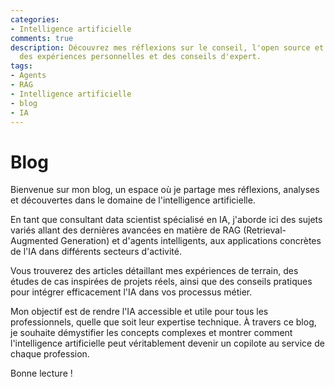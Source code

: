 ```yaml
---
categories:
- Intelligence artificielle
comments: true
description: Découvrez mes réflexions sur le conseil, l'open source et les applications de l'IA à travers
  des expériences personnelles et des conseils d'expert.
tags:
- Agents
- RAG
- Intelligence artificielle
- blog
- IA
---
```


# Blog

Bienvenue sur mon blog, un espace où je partage mes réflexions, analyses et découvertes dans le domaine de l'intelligence artificielle.

En tant que consultant data scientist spécialisé en IA, j'aborde ici des sujets variés allant des dernières avancées en matière de RAG (Retrieval-Augmented Generation) et d'agents intelligents, aux applications concrètes de l'IA dans différents secteurs d'activité.

Vous trouverez des articles détaillant mes expériences de terrain, des études de cas inspirées de projets réels, ainsi que des conseils pratiques pour intégrer efficacement l'IA dans vos processus métier.

Mon objectif est de rendre l'IA accessible et utile pour tous les professionnels, quelle que soit leur expertise technique. À travers ce blog, je souhaite démystifier les concepts complexes et montrer comment l'intelligence artificielle peut véritablement devenir un copilote au service de chaque profession.

Bonne lecture !